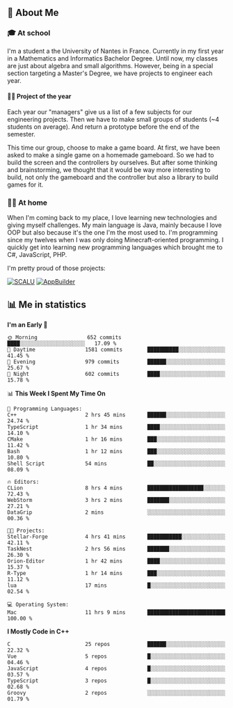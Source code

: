 ## 👀 About Me

### 🎓 At school

I'm a student a the University of Nantes in France. Currently in my first year in a Mathematics and Informatics Bachelor Degree. Until now, my classes are just about algebra and small algorithms. However, being in a special section targeting a Master's Degree, we have projects to engineer each year. 

#### 🔧🔬 Project of the year

Each year our "managers" give us a list of a few subjects for our engineering projects. Then we have to make small groups of students (~4 students on average). And return a prototype before the end of the semester.

This time our group, choose to make a game board. At first, we have been asked to make a single game on a homemade gameboard. So we had to build the screen and the controllers by ourselves. 
But after some thinking and brainstorming, we thought that it would be way more interesting to build, not only the gameboard and the controller but also a library to build games for it.

### 👨‍💻 At home

When I'm coming back to my place, I love learning new technologies and giving myself challenges. My main language is Java, mainly because I love OOP but also because it's the one I'm the most used to. I'm programming since my twelves when I was only doing Minecraft-oriented programming.  I quickly get into learning new programming languages which brought me to C#, JavaScript, PHP. 

I'm pretty proud of those projects:

[![SCALU](https://github-readme-stats.vercel.app/api/pin?username=renardfute&repo=SCALU)](https://github.com/renardfute/scalu)
[![AppBuilder](https://github-readme-stats.vercel.app/api/pin?username=pulsedev2&repo=AppBuilder)](https://github.com/pulsedev2/AppBuilder)

## 📊 Me in statistics
<!--START_SECTION:waka-->
**I'm an Early 🐤** 

```text
🌞 Morning                652 commits         ████░░░░░░░░░░░░░░░░░░░░░   17.09 % 
🌆 Daytime                1581 commits        ██████████░░░░░░░░░░░░░░░   41.45 % 
🌃 Evening                979 commits         ██████░░░░░░░░░░░░░░░░░░░   25.67 % 
🌙 Night                  602 commits         ████░░░░░░░░░░░░░░░░░░░░░   15.78 % 
```


📊 **This Week I Spent My Time On** 

```text
💬 Programming Languages: 
C++                      2 hrs 45 mins       ██████░░░░░░░░░░░░░░░░░░░   24.74 % 
TypeScript               1 hr 34 mins        ████░░░░░░░░░░░░░░░░░░░░░   14.10 % 
CMake                    1 hr 16 mins        ███░░░░░░░░░░░░░░░░░░░░░░   11.42 % 
Bash                     1 hr 12 mins        ███░░░░░░░░░░░░░░░░░░░░░░   10.80 % 
Shell Script             54 mins             ██░░░░░░░░░░░░░░░░░░░░░░░   08.09 % 

🔥 Editors: 
CLion                    8 hrs 4 mins        ██████████████████░░░░░░░   72.43 % 
WebStorm                 3 hrs 2 mins        ███████░░░░░░░░░░░░░░░░░░   27.21 % 
DataGrip                 2 mins              ░░░░░░░░░░░░░░░░░░░░░░░░░   00.36 % 

🐱‍💻 Projects: 
Stellar-Forge            4 hrs 41 mins       ███████████░░░░░░░░░░░░░░   42.11 % 
TaskNest                 2 hrs 56 mins       ███████░░░░░░░░░░░░░░░░░░   26.30 % 
Orion-Editor             1 hr 42 mins        ████░░░░░░░░░░░░░░░░░░░░░   15.37 % 
R-Type                   1 hr 14 mins        ███░░░░░░░░░░░░░░░░░░░░░░   11.12 % 
lua                      17 mins             █░░░░░░░░░░░░░░░░░░░░░░░░   02.54 % 

💻 Operating System: 
Mac                      11 hrs 9 mins       █████████████████████████   100.00 % 
```

**I Mostly Code in C++** 

```text
C                        25 repos            ██████░░░░░░░░░░░░░░░░░░░   22.32 % 
Vue                      5 repos             █░░░░░░░░░░░░░░░░░░░░░░░░   04.46 % 
JavaScript               4 repos             █░░░░░░░░░░░░░░░░░░░░░░░░   03.57 % 
TypeScript               3 repos             █░░░░░░░░░░░░░░░░░░░░░░░░   02.68 % 
Groovy                   2 repos             ░░░░░░░░░░░░░░░░░░░░░░░░░   01.79 % 
```




<!--END_SECTION:waka-->
